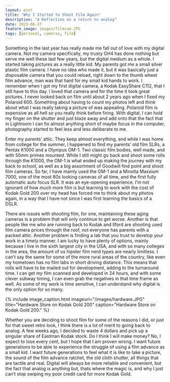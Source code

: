 ```yaml
---
layout: post
title: "Why I Started to Shoot Film Again"
description: "A Reflection on a return to analog"
date: 2023-06-27
feature_image: images/filmcam.JPG
tags: [personal, cameras, film]
---
```

Something in the last year has really made me fall out of love with my digital camera. Not my camera specifically, my trusty GH4 has done nothing but serve me well these last few years, but the digital medium as a whole. I started taking pictures as a really little kid. My parents got me a small silver plastic film camera. I have no idea who made it, but it was basically just a disposable camera that you could reload, right down to the thumb wheel film advance, man was that hard for my small kid hands to work. I remember when I got my first digital camera, a Kodak EasyShare C112, that I still have to this day. I loved that camera and for the time it took great pictures. I never looked back on film until about 2 years ago when I fixed my Polaroid 600. Something about having to count my photos left and think about what I was really taking a picture of was appealing. Polaroid film is expensive as all hell so you really think before firing. With digital, I can hold my finger on the shutter and just blaze away and add onto that the fact that in Lightroom I can fix almost anything short of maybe focus in the computer, photography started to feel less and less deliberate to me.

<!--more-->

Enter my parents’ attic. They keep almost everything, and while I was home from college for the summer, I happened to find my parents’ old film SLRs, a Pentax K1000 and a Olympus OM-1. Two classic film bodies, well made, and with 50mm primes mounted. While I still might go back and shoot some rolls through the K1000, the OM-1 is what ended up making the journey with my back to school, as well as a big assortment of Goodwill find point and shoot film cameras. So far, I have mainly used the OM-1 and a Minolta Maxxium 7000, one of the most 80s looking cameras of all time, and the first fully automatic auto focus SLR. It was an eye-opening experience. I’m not ignorant of how much more film is but learning to work with the cost of Kodak Gold 200 over my head has forced me to think about my photos again, in a way that I have not since I was first learning the basics of a DSLR. 

There are issues with shooting film, for one, maintaining these aging cameras is a problem that will only continue to get worse. Another is that people like me who are running back to Kodak and Ilford are shooting used film camera prices through the roof, not everyone has parents with a packed attic. Another problem is finding a lab that you trust to develop your work in a timely manner. I am lucky to have plenty of options, mainly because I live in the sixth largest city in the USA, and with so many colleges in the area, the amount of us hipster film nerd types are nearly limitless. I can’t say the same for some of the more rural areas of the country, like even my hometown has no film labs in short driving distance. This means that rolls will have to be mailed out for development, adding to the turnaround time. I can get my film scanned and developed in 24 hours, and with some clever subway timing, I can even grab the negatives in that time frame as well. As some of my work is time sensitive, I can understand why digital is the only option for so many. 


{% include image_caption.html imageurl="/images/hardware.JPG" title="Hardware Store on Kodak Gold 200" caption="Hardware Store on Kodak Gold 200." %}

Whether you are deciding to shoot film for some of the reasons I did, or just for that sweet retro look, I think there is a lot of merit to going back to analog. A few weeks ago, I decided to waste 4 dollars and pick up a singular share of Eastman Kodak stock. Do I think I will make money? No, I expect to lose every cent, but I hope that I am proven wrong. I want future generations to be able to experience the struggle of using a film advance as a small kid. I want future generations to feel what it is like to take a picture, the sound of the film advance ratchet, the old cloth shutter, all things that are tactile and real. Digital will always be more reliable and convenient, but the fact that analog is anything but, thats where the magic is, and why I just can’t stop swiping my poor credit card for more Kodak Gold.